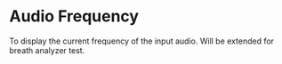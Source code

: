 Audio Frequency 
===============
To display the current frequency of the input audio. Will be extended for breath analyzer test.

